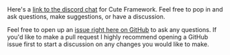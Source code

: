 [](/header.md ':include')

<br>

Here's a [link to the discord chat](https://discord.gg/2DFHRmX) for Cute Framework. Feel free to pop in and ask questions, make suggestions, or have a discussion.

Feel free to open up an [issue right here on GitHub](https://github.com/RandyGaul/cute_framework/issues) to ask any questions. If you'd like to make a pull request I highly recommend opening a GitHub issue first to start a discussion on any changes you would like to make.
